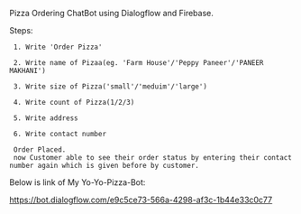 Pizza Ordering ChatBot using Dialogflow and Firebase.


 Steps:
    
     1. Write 'Order Pizza' 
    
     2. Write name of Pizaa(eg. 'Farm House'/'Peppy Paneer'/'PANEER MAKHANI') 
    
     3. Write size of Pizza('small'/'meduim'/'large')
    
     4. Write count of Pizza(1/2/3)
     
     5. Write address 
    
     6. Write contact number
    
     Order Placed.
     now Customer able to see their order status by entering their contact number again which is given before by customer.
     
     
    
    
    
    
  Below is link of My Yo-Yo-Pizza-Bot: 
     
  https://bot.dialogflow.com/e9c5ce73-566a-4298-af3c-1b44e33c0c77
     
     
  
